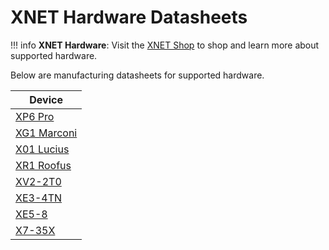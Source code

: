 # XNET Hardware Datasheets

!!! info
    **XNET Hardware**: Visit the [XNET Shop](https://shop.xnet.company) to shop and learn more about supported hardware.

Below are manufacturing datasheets for supported hardware. 

| Device |
|-----------------|
| [XP6 Pro](https://xnet.company/files/AP6-PRO.pdf) |
| [XG1 Marconi](https://xnet.company/files/XG1Marconi.pdf) |
| [X01 Lucius](https://xnet.company/files/XO1Datasheet-Lucius.pdf) |
| [XR1 Roofus](https://xnet.company/files/XR1Datasheet-Roofus.pdf) |
| [XV2-2T0](https://xnet.company/files/WiFi-6_XV2-2T0_AP.pdf) |
| [XE3-4TN](https://xnet.company/files/WiFi-6_XE3-4TN_AP.pdf) |
| [XE5-8](https://xnet.company/files/WiFi-6-6E_XE5-8_AP.pdf) |
| [X7-35X](https://xnet.company/files/WiFi-7_X7-35X_AP.pdf) |